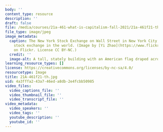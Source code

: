 ```yaml
---
body: ''
content_type: resource
description: ''
draft: false
file: /media/courses/21a-461-what-is-capitalism-fall-2021/21a-461f21-th.jpg
file_type: image/jpeg
image_metadata:
  caption: The New York Stock Exchange on Wall Street in New York City, the largest
    stock exchange in the world. (Image by [Yi Zhao](https://www.flickr.com/photos/uselessmen/4696309617/in/photolist-89ZPet-84gC3e-CE9u1q-iNSpg-j8wheb-6sjcVs-7ajewP-ebTggt-nJh2A-6sf53n-4tdFAD-ZHrW2Y-54VvgN-FyftK4-4Wfpkw-aoEpMh-ZHrW9S-nJh8z-e1thM4-6xd89E-aoEpVw-eam5bT-53Avhy-zDr9h-dh5aGR-fidWzD-7L3XAv-bRqKd-7Zoaf3-98mwQQ-9Mpm1E-6sjeTQ-5u3Ptq-6sjdDo-6qTNwa-7ao4hJ-4xaUoi-aciSS3-7i3wn2-brAwgK-6FXtRD-LZqeWr-6qTNFp-2j386Jn-6mhP6q-8MsrS2-2uEgbh-5zrpTc-bsbhpj-6FXefV)
    on Flickr. License CC BY-NC.)
  credit: ''
  image-alt: A tall, stately building with an American flag draped across six pillars.
learning_resource_types: []
license: https://creativecommons.org/licenses/by-nc-sa/4.0/
resourcetype: Image
title: 21A-461f21-th.jpg
uid: 4a3fffa2-43a7-46ed-a8db-2e4fcbb50985
video_files:
  video_captions_file: ''
  video_thumbnail_file: ''
  video_transcript_file: ''
video_metadata:
  video_speakers: ''
  video_tags: ''
  youtube_description: ''
  youtube_id: ''
---
```

